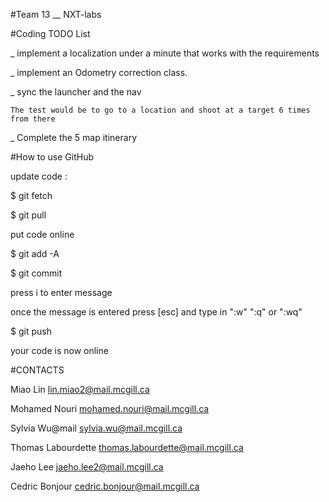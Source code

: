 #Team 13 __ NXT-labs

#Coding TODO List

_ implement a localization under a minute that works with the requirements

_ implement an Odometry correction class.

_ sync the launcher and the nav

	The test would be to go to a location and shoot at a target 6 times from there

_ Complete the 5 map itinerary



#How to use GitHub


update code :

$ git fetch

$ git pull



put code online

$ git add -A

$ git commit


press i to enter message

once the message is entered press [esc]  and type in ":w" ":q" or ":wq"

$ git push

your code is now online

#CONTACTS 

Miao Lin				lin.miao2@mail.mcgill.ca

Mohamed Nouri			mohamed.nouri@mail.mcgill.ca

Sylvia Wu@mail			sylvia.wu@mail.mcgill.ca

Thomas Labourdette		thomas.labourdette@mail.mcgill.ca

Jaeho Lee				jaeho.lee2@mail.mcgill.ca

Cedric Bonjour			cedric.bonjour@mail.mcgill.ca


